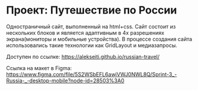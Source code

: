 # Проект: Путешествие по России

Одностраничный сайт, выполненный на html+css.
Сайт состоит из нескольких блоков и является адаптивным в 4х разрешениях экрана(мониторы и мобильные устройства). 
В процессе создания сайта использовались такие технологии как GridLayout и медиазапросы.

Доступен по ссылке: https://alekseiti.github.io/russian-travel/

Ссылка на макет в Figma: https://www.figma.com/file/5S2WSbEFL6awjVWJ0NWL8Q/Sprint-3_-Russia-_-desktop-mobile?node-id=28503%3A0


